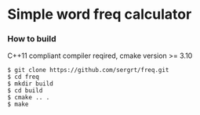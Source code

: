 # Simple word freq calculator

### How to build

C++11 compliant compiler reqired, cmake version >= 3.10
```
$ git clone https://github.com/sergrt/freq.git
$ cd freq
$ mkdir build
$ cd build
$ cmake .. .
$ make
```
